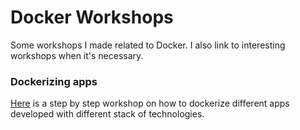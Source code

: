 # Docker Workshops

Some workshops I made related to Docker. I also link to interesting workshops when it's necessary.

### Dockerizing apps

[Here](/dockerizing_apps) is a step by step workshop on how to dockerize different apps developed with different stack of technologies.
